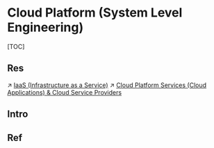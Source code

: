 # Cloud Platform (System Level Engineering)

[TOC]



## Res
↗ [IaaS (Infrastructure as a Service)](../🌵%20Cloud%20Native%20Overview/🗿%20Cloud%20Models/Cloud%20Service%20(Delivery)%20Models/IaaS%20(Infrastructure%20as%20a%20Service)/IaaS%20(Infrastructure%20as%20a%20Service).md)
↗ [Cloud Platform Services (Cloud Applications) & Cloud Service Providers](../🌵%20Cloud%20Native%20Overview/Cloud%20Service%20Porviders/Cloud%20Platform%20Services%20(Cloud%20Applications)%20&%20Cloud%20Service%20Providers.md)



## Intro



## Ref
